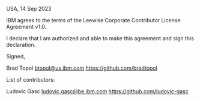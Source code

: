 USA, 14 Sep 2023

IBM agrees to the terms of the Leewise Corporate Contributor License
Agreement v1.0.

I declare that I am authorized and able to make this agreement and sign this
declaration.

Signed,

Brad Topol btopol@us.ibm.com https://github.com/bradtopol

List of contributors:

Ludovic Gasc ludovic.gasc@be.ibm.com https://github.com/ludovic-gasc
